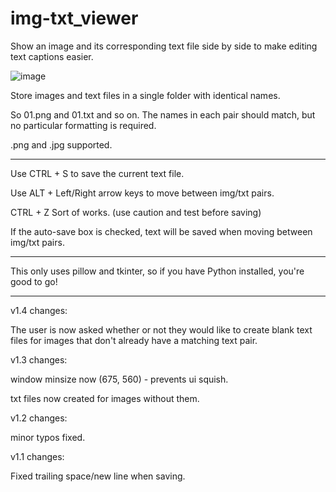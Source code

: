 # img-txt_viewer
Show an image and its corresponding text file side by side to make editing text captions easier.

![image](https://user-images.githubusercontent.com/70049990/220445796-ea8c9b05-3a89-46cb-81f9-e291589d6c07.png)

Store images and text files in a single folder with identical names.

So 01.png and 01.txt and so on. The names in each pair should match, but no particular formatting is required.

.png and .jpg supported.

__________

Use CTRL + S to save the current text file.

Use ALT + Left/Right arrow keys to move between img/txt pairs.

CTRL + Z Sort of works. (use caution and test before saving)

If the auto-save box is checked, text will be saved when moving between img/txt pairs.

__________

This only uses pillow and tkinter, so if you have Python installed, you're good to go!

__________

v1.4 changes:

The user is now asked whether or not they would like to create blank text files for images that don't already have a matching text pair.

v1.3 changes:

window minsize now (675, 560) - prevents ui squish.

txt files now created for images without them.

v1.2 changes:

minor typos fixed.

v1.1 changes:

Fixed trailing space/new line when saving.
